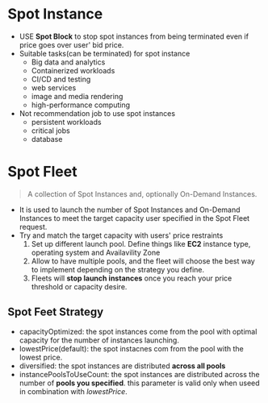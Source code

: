 # Spot Instance
* USE **Spot Block** to stop spot instances from being terminated even if price goes over user' bid price.
* Suitable tasks(can be terminated) for spot instance
  * Big data and analytics
  * Containerized workloads
  * CI/CD and testing
  * web services
  * image and media rendering
  * high-performance computing
* Not recommendation job to use spot instances
  * persistent workloads
  * critical jobs
  * database

# Spot Fleet
> A collection of Spot Instances and, optionally On-Demand Instances.

* It is used to launch the number of Spot Instances and On-Demand Instances to meet the target capacity user specified in the Spot Fleet request.
* Try and match the target capacity with users' price restraints
  1. Set up different launch pool. Define things like **EC2** instance type, operating system and Availavility Zone
  2. Allow to have multiple pools, and the fleet will choose the best way to implement depending on the strategy you define.
  3. Fleets will **stop launch instances** once you reach your price threshold or capacity desire.

## Spot Feet Strategy
* capacityOptimized: the spot instances come from the pool with optimal capacity for the number of instances launching.
* lowestPrice(default): the spot instacnes com from the pool with the lowest price.
* diversified: the spot instances are distributed **across all pools**
* instancePoolsToUseCount: the spot instances are distributed across the number of **pools you specified**. this parameter is valid only when useed in combination with *lowestPrice*.